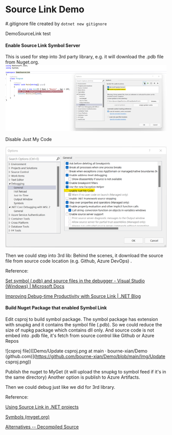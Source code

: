 # Source Link Demo
#.gitignore file created by `dotnet new gitignore`

DemoSourceLink test

#### Enable Source Link Symbol Server
This is used for step into 3rd party library, e.g. it will download the .pdb file from Nuget.org.
![Enable Source Link symbol](https://github.com/bourne-xian/Demo/blob/main/Img/TurnOn%20SourceLink.png)

Disable Just My Code

![Disable Just My Code](https://github.com/bourne-xian/Demo/blob/main/Img/Disable%20Just%20My%20Code.png)

Then we could step into 3rd lib: Behind the scenes, it download the source file from source code location (e.g. Github, Azure DevOps) .



Reference:

[Set symbol (.pdb) and source files in the debugger - Visual Studio (Windows) | Microsoft Docs](https://docs.microsoft.com/en-us/visualstudio/debugger/specify-symbol-dot-pdb-and-source-files-in-the-visual-studio-debugger?view=vs-2019#configure-symbol-locations-and-loading-options)

[Improving Debug-time Productivity with Source Link | .NET Blog](https://devblogs.microsoft.com/dotnet/improving-debug-time-productivity-with-source-link/)





#### Build Nuget Package that enabled Symbol Link

Edit csproj to build symbol package. The symbol package has extension with snupkg and it contains the symbol file (.pdb). So we could reduce the size of nupkg package which contains dll only. And source code is not embed into .pdb file, it's fetch from source control like Github or Azure Repos

![csproj file]([Demo/Update csproj.png at main · bourne-xian/Demo (github.com)](https://github.com/bourne-xian/Demo/blob/main/Img/Update csproj.png))

Publish the nuget to MyGet (it will upload the snupkg to symbol feed if it's in the same directory)  Another option is publish to Azure Artifacts.

Then we could debug just like we did for 3rd library.



Reference:

[Using Source Link in .NET projects](https://github.com/dotnet/sourcelink/blob/main/README.md#using-source-link-in-net-projects)

[Symbols (myget.org)](https://docs.myget.org/docs/reference/symbols)

[Alternatives -- Decompiled Source](https://devblogs.microsoft.com/visualstudio/decompilation-of-c-code-made-easy-with-visual-studio/)
